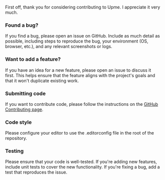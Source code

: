 First off, thank you for considering contributing to Upme. I appreciate it very much.

### Found a bug?
If you find a bug, please open an issue on GitHub. Include as much detail as possible, including steps to reproduce the bug, your environment (OS, browser, etc.), and any relevant screenshots or logs.

### Want to add a feature?
If you have an idea for a new feature, please open an issue to discuss it first. This helps ensure that the feature aligns with the project's goals and that it won't duplicate existing work.

### Submitting code
If you want to contribute code, please follow the instructions on the [GitHub Contributing page](https://docs.github.com/en/get-started/quickstart/contributing-to-projects).

### Code style
Please configure your editor to use the .editorconfig file in the root of the repository.

### Testing
Please ensure that your code is well-tested. If you're adding new features, include unit tests to cover the new functionality. If you're fixing a bug, add a test that reproduces the issue.
